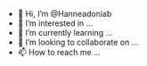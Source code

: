 - 👋 Hi, I’m @Hanneadoniab
- 👀 I’m interested in ...
- 🌱 I’m currently learning ...
- 💞️ I’m looking to collaborate on ...
- 📫 How to reach me ...

<!---
Hanneadoniab/Hanneadoniab is a ✨ special ✨ repository because its `README.md` (this file) appears on your GitHub profile.
You can click the Preview link to take a look at your changes.
--->
